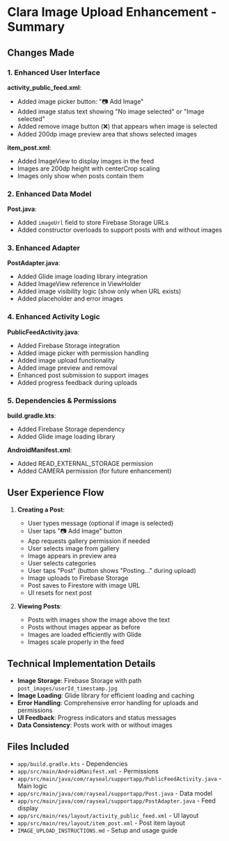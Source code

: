 # Clara Image Upload Enhancement - Summary

## Changes Made

### 1. Enhanced User Interface
**activity_public_feed.xml**:
- Added image picker button: "📷 Add Image" 
- Added image status text showing "No image selected" or "Image selected"
- Added remove image button (❌) that appears when image is selected
- Added 200dp image preview area that shows selected images

**item_post.xml**:
- Added ImageView to display images in the feed
- Images are 200dp height with centerCrop scaling
- Images only show when posts contain them

### 2. Enhanced Data Model  
**Post.java**:
- Added `imageUrl` field to store Firebase Storage URLs
- Added constructor overloads to support posts with and without images

### 3. Enhanced Adapter
**PostAdapter.java**:
- Added Glide image loading library integration
- Added ImageView reference in ViewHolder
- Added image visibility logic (show only when URL exists)
- Added placeholder and error images

### 4. Enhanced Activity Logic
**PublicFeedActivity.java**:
- Added Firebase Storage integration
- Added image picker with permission handling
- Added image upload functionality 
- Added image preview and removal
- Enhanced post submission to support images
- Added progress feedback during uploads

### 5. Dependencies & Permissions
**build.gradle.kts**:
- Added Firebase Storage dependency
- Added Glide image loading library

**AndroidManifest.xml**:
- Added READ_EXTERNAL_STORAGE permission
- Added CAMERA permission (for future enhancement)

## User Experience Flow

1. **Creating a Post**:
   - User types message (optional if image is selected)
   - User taps "📷 Add Image" button
   - App requests gallery permission if needed
   - User selects image from gallery
   - Image appears in preview area
   - User selects categories
   - User taps "Post" (button shows "Posting..." during upload)
   - Image uploads to Firebase Storage
   - Post saves to Firestore with image URL
   - UI resets for next post

2. **Viewing Posts**:
   - Posts with images show the image above the text
   - Posts without images appear as before
   - Images are loaded efficiently with Glide
   - Images scale properly in the feed

## Technical Implementation Details

- **Image Storage**: Firebase Storage with path `post_images/userId_timestamp.jpg`
- **Image Loading**: Glide library for efficient loading and caching
- **Error Handling**: Comprehensive error handling for uploads and permissions
- **UI Feedback**: Progress indicators and status messages
- **Data Consistency**: Posts work with or without images

## Files Included
- `app/build.gradle.kts` - Dependencies
- `app/src/main/AndroidManifest.xml` - Permissions
- `app/src/main/java/com/rayseal/supportapp/PublicFeedActivity.java` - Main logic
- `app/src/main/java/com/rayseal/supportapp/Post.java` - Data model
- `app/src/main/java/com/rayseal/supportapp/PostAdapter.java` - Feed display
- `app/src/main/res/layout/activity_public_feed.xml` - UI layout
- `app/src/main/res/layout/item_post.xml` - Post item layout
- `IMAGE_UPLOAD_INSTRUCTIONS.md` - Setup and usage guide